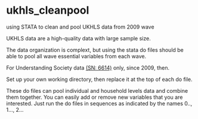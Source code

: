 # ukhls_cleanpool
using STATA to clean and pool UKHLS data from 2009 wave

UKHLS data are a high-quality data with large sample size. 

The data organization is complext, but using the stata do files should be able to pool all wave essential variables from each wave.

For Understanding Society data [(SN: 6614)](https://beta.ukdataservice.ac.uk/datacatalogue/studies/study?id=6614) only, since 2009, then. 

Set up your own working directory, then replace it at the top of each do file.

These do files can pool individual and household levels data and combine them together. You can easily add or remove new variables that you are interested. Just run the do files in sequences as indicated by the names 0.., 1..., 2...
